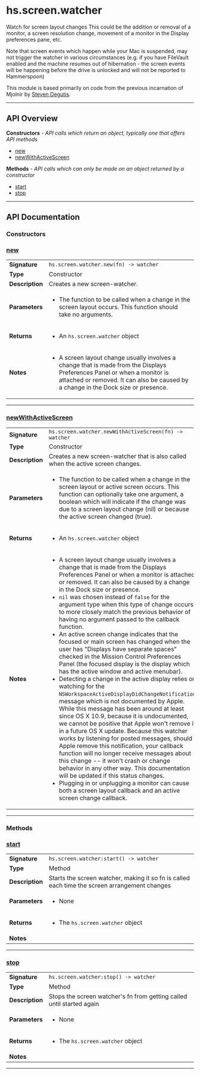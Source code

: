 # hs.screen.watcher

Watch for screen layout changes
This could be the addition or removal of a monitor, a screen resolution change, movement of a monitor in the Display preferences pane, etc.

Note that screen events which happen while your Mac is suspended, may not trigger the watcher in various circumstances (e.g. if you have FileVault enabled and the machine resumes out of hibernation - the screen events will be happening before the drive is unlocked and will not be reported to Hammerspoon)

This module is based primarily on code from the previous incarnation of Mjolnir by [Steven Degutis](https://github.com/sdegutis/).

---

## API Overview
**Constructors** - _API calls which return an object, typically one that offers API methods_
 * [new](#new)
 * [newWithActiveScreen](#newwithactivescreen)

**Methods** - _API calls which can only be made on an object returned by a constructor_
 * [start](#start)
 * [stop](#stop)


---

## API Documentation

### Constructors


### [new](#new)

|                                             |                                                                                     |
| --------------------------------------------|-------------------------------------------------------------------------------------|
| **Signature**                               | `hs.screen.watcher.new(fn) -> watcher`                                                                    |
| **Type**                                    | Constructor                                                                     |
| **Description**                             | Creates a new screen-watcher.                                                                     |
| **Parameters**                              | <ul><li>The function to be called when a change in the screen layout occurs.  This function should take no arguments.</li></ul> |
| **Returns**                                 | <ul><li>An `hs.screen.watcher` object</li></ul>          |
| **Notes**                                   | <ul><li>A screen layout change usually involves a change that is made from the Displays Preferences Panel or when a monitor is attached or removed. It can also be caused by a change in the Dock size or presence.</li></ul>                |

---

### [newWithActiveScreen](#newwithactivescreen)

|                                             |                                                                                     |
| --------------------------------------------|-------------------------------------------------------------------------------------|
| **Signature**                               | `hs.screen.watcher.newWithActiveScreen(fn) -> watcher`                                                                    |
| **Type**                                    | Constructor                                                                     |
| **Description**                             | Creates a new screen-watcher that is also called when the active screen changes.                                                                     |
| **Parameters**                              | <ul><li>The function to be called when a change in the screen layout or active screen occurs.  This function can optionally take one argument, a boolean which will indicate if the change was due to a screen layout change (nil) or because the active screen changed (true).</li></ul> |
| **Returns**                                 | <ul><li>An `hs.screen.watcher` object</li></ul>          |
| **Notes**                                   | <ul><li>A screen layout change usually involves a change that is made from the Displays Preferences Panel or when a monitor is attached or removed. It can also be caused by a change in the Dock size or presence.</li><li>  `nil` was chosen instead of `false` for the argument type when this type of change occurs to more closely match the previous behavior of having no argument passed to the callback function.</li><li>An active screen change indicates that the focused or main screen has changed when the user has "Displays have separate spaces" checked in the Mission Control Preferences Panel (the focused display is the display which has the active window and active menubar).</li><li>  Detecting a change in the active display relies on watching for the `NSWorkspaceActiveDisplayDidChangeNotification` message which is not documented by Apple.  While this message has been around at least since OS X 10.9, because it is undocumented, we cannot be positive that Apple won't remove it in a future OS X update.  Because this watcher works by listening for posted messages, should Apple remove this notification, your callback function will no longer receive messages about this change -- it won't crash or change behavior in any other way.  This documentation will be updated if this status changes.</li><li>Plugging in or unplugging a monitor can cause both a screen layout callback and an active screen change callback.</li></ul>                |

---
### Methods


### [start](#start)

|                                             |                                                                                     |
| --------------------------------------------|-------------------------------------------------------------------------------------|
| **Signature**                               | `hs.screen.watcher:start() -> watcher`                                                                    |
| **Type**                                    | Method                                                                     |
| **Description**                             | Starts the screen watcher, making it so fn is called each time the screen arrangement changes                                                                     |
| **Parameters**                              | <ul><li>None</li></ul> |
| **Returns**                                 | <ul><li>The `hs.screen.watcher` object</li></ul>          |
| **Notes**                                   | <ul></ul>                |

---

### [stop](#stop)

|                                             |                                                                                     |
| --------------------------------------------|-------------------------------------------------------------------------------------|
| **Signature**                               | `hs.screen.watcher:stop() -> watcher`                                                                    |
| **Type**                                    | Method                                                                     |
| **Description**                             | Stops the screen watcher's fn from getting called until started again                                                                     |
| **Parameters**                              | <ul><li>None</li></ul> |
| **Returns**                                 | <ul><li>The `hs.screen.watcher` object</li></ul>          |
| **Notes**                                   | <ul></ul>                |

---
